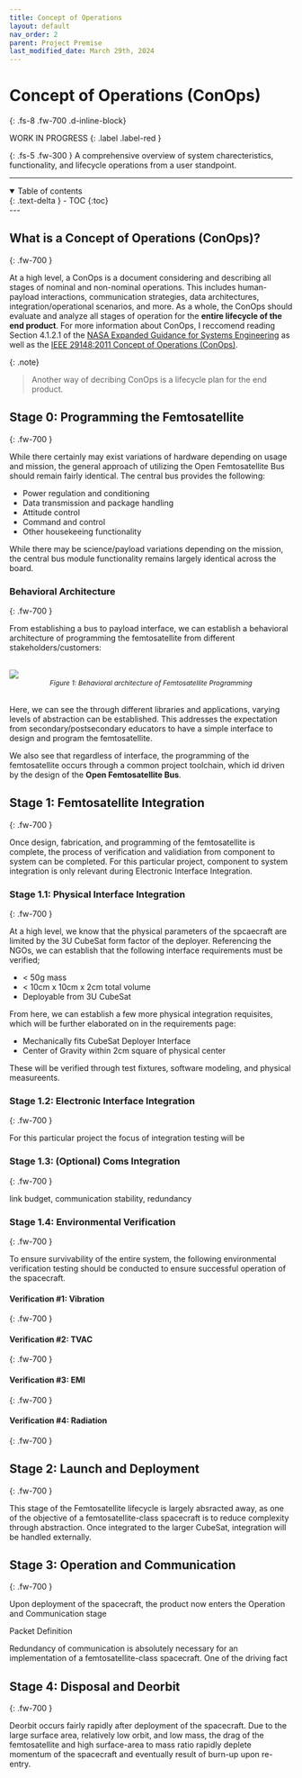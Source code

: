 ```yaml
---
title: Concept of Operations
layout: default
nav_order: 2
parent: Project Premise
last_modified_date: March 29th, 2024
---
```


# Concept of Operations (ConOps)
{: .fs-8 .fw-700 .d-inline-block}

WORK IN PROGRESS
{: .label .label-red }

{: .fs-5 .fw-300 }
A comprehensive overview of system charecteristics, functionality, and lifecycle operations from a user standpoint.

---
<details open markdown="block">
  <summary>
    Table of contents
  </summary>
  {: .text-delta }
- TOC
{:toc}
</details>
---

## What is a Concept of Operations (ConOps)?
{: .fw-700 }

At a high level, a ConOps is a document considering and describing all stages of nominal and non-nominal operations. This includes human-payload interactions, communication strategies, data architectures, integration/operational scenarios, and more. As a whole, the ConOps should evaluate and analyze all stages of operation for the **entire lifecycle of the end product**. For more information about ConOps, I reccomend reading Section 4.1.2.1 of the [NASA Expanded Guidance for Systems Engineering](https://ntrs.nasa.gov/api/citations/20170007238/downloads/20170007238.pdf) as well as the [IEEE 29148:2011 Concept of Operations (ConOps)](https://ieeexplore.ieee.org/document/761853).

{: .note}
> Another way of decribing ConOps is a lifecycle plan for the end product.

## Stage 0: Programming the Femtosatellite
{: .fw-700 }

While there certainly may exist variations of hardware depending on usage and mission, the general approach of utilizing the Open Femtosatellite Bus should remain fairly identical. The central bus provides the following:
- Power regulation and conditioning
- Data transmission and package handling
- Attitude control
- Command and control
- Other housekeeing functionality

While there may be science/payload variations depending on the mission, the central bus module functionality remains largely identical across the board. 
### Behavioral Architecture
{: .fw-700 }

From establishing a bus to payload interface, we can establish a behavioral architecture of programming the femtosatellite from different stakeholders/customers:

<br />
<p align:center style="margin: auto;">
  <img src="/assets/BehavioralDiagram.png" />
</p>
<p align:center style="text-align:center; font-style: italic; font-size:12px; margin: auto;">
  Figure 1: Behavioral architecture of Femtosatellite Programming
</p>
<br />

Here, we can see the through different libraries and applications, varying levels of abstraction can be established. This addresses the expectation from secondary/postsecondary educators to have a simple interface to design and program the femtosatellite.

We also see that regardless of interface, the programming of the femtosatellite occurs through a common project toolchain, which id driven by the design of the **Open Femtosatellite Bus**.

## Stage 1: Femtosatellite Integration
{: .fw-700 }

Once design, fabrication, and programming of the femtosatellite is complete, the process of verification and validiation from component to system can be completed. For this particular project, component to system integration is only relevant during Electronic Interface Integration.

### Stage 1.1: Physical Interface Integration
{: .fw-700 }

At a high level, we know that the physical parameters of the spcaecraft are limited by the 3U CubeSat form factor of the deployer. Referencing the NGOs, we can establish that the following interface requirements must be verified;

- < 50g mass
- < 10cm x 10cm x 2cm total volume
- Deployable from 3U CubeSat

From here, we can establish a few more physical integration requisites, which will be further elaborated on in the requirements page:

- Mechanically fits CubeSat Deployer Interface
- Center of Gravity within 2cm square of physical center

These will be verified through test fixtures, software modeling, and physical measureents.

### Stage 1.2: Electronic Interface Integration
{: .fw-700 }

For this particular project the focus of integration testing will be 

### Stage 1.3: (Optional) Coms Integration
{: .fw-700 }

link budget, communication stability, redundancy

### Stage 1.4: Environmental Verification
{: .fw-700 }

To ensure survivability of the entire system, the following environmental verification testing should be conducted to ensure successful operation of the spacecraft.

#### Verification #1: Vibration
{: .fw-700 }

#### Verification #2: TVAC
{: .fw-700 }

#### Verification #3: EMI
{: .fw-700 }

#### Verification #4: Radiation
{: .fw-700 }

## Stage 2: Launch and Deployment
{: .fw-700 }

This stage of the Femtosatellite lifecycle is largely absracted away, as one of the objective of a femtosatellite-class spacecraft is to reduce complexity through abstraction. Once integrated to the larger CubeSat, integration will be handled externally.

## Stage 3: Operation and Communication
{: .fw-700 }

Upon deployment of the spacecraft, the product now enters the Operation and Communication stage

Packet Definition

Redundancy of communication is absolutely necessary for an implementation of a femtosatellite-class spacecraft. One of the driving fact

## Stage 4: Disposal and Deorbit
{: .fw-700 }

Deorbit occurs fairly rapidly after deployment of the spacecraft. Due to the large surface area, relatively low orbit, and low mass, the drag of the femtosatellite and high surface-area to mass ratio rapidly deplete momentum of the spacecraft and eventually result of burn-up upon re-entry.